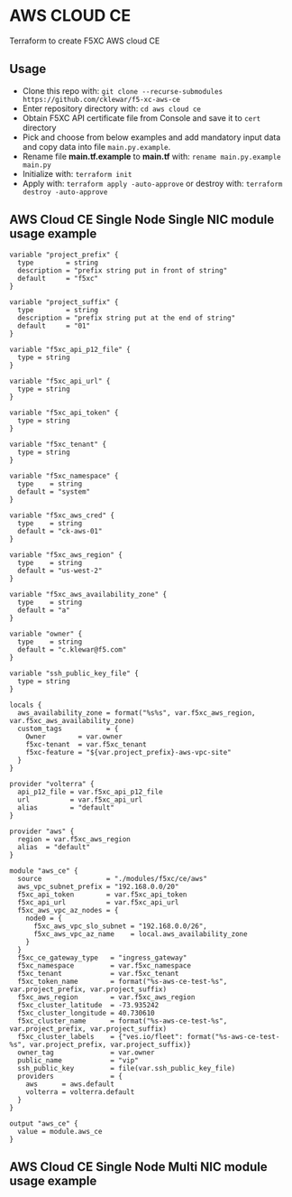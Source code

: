 # AWS CLOUD CE

Terraform to create F5XC AWS cloud CE

## Usage

- Clone this repo with: `git clone --recurse-submodules https://github.com/cklewar/f5-xc-aws-ce`
- Enter repository directory with: `cd aws cloud ce`
- Obtain F5XC API certificate file from Console and save it to `cert` directory
- Pick and choose from below examples and add mandatory input data and copy data into file `main.py.example`.
- Rename file __main.tf.example__ to __main.tf__ with: `rename main.py.example main.py`
- Initialize with: `terraform init`
- Apply with: `terraform apply -auto-approve` or destroy with: `terraform destroy -auto-approve`

## AWS Cloud CE Single Node Single NIC module usage example

```hcl
variable "project_prefix" {
  type        = string
  description = "prefix string put in front of string"
  default     = "f5xc"
}

variable "project_suffix" {
  type        = string
  description = "prefix string put at the end of string"
  default     = "01"
}

variable "f5xc_api_p12_file" {
  type = string
}

variable "f5xc_api_url" {
  type = string
}

variable "f5xc_api_token" {
  type = string
}

variable "f5xc_tenant" {
  type = string
}

variable "f5xc_namespace" {
  type    = string
  default = "system"
}

variable "f5xc_aws_cred" {
  type    = string
  default = "ck-aws-01"
}

variable "f5xc_aws_region" {
  type    = string
  default = "us-west-2"
}

variable "f5xc_aws_availability_zone" {
  type    = string
  default = "a"
}

variable "owner" {
  type    = string
  default = "c.klewar@f5.com"
}

variable "ssh_public_key_file" {
  type = string
}

locals {
  aws_availability_zone = format("%s%s", var.f5xc_aws_region, var.f5xc_aws_availability_zone)
  custom_tags           = {
    Owner        = var.owner
    f5xc-tenant  = var.f5xc_tenant
    f5xc-feature = "${var.project_prefix}-aws-vpc-site"
  }
}

provider "volterra" {
  api_p12_file = var.f5xc_api_p12_file
  url          = var.f5xc_api_url
  alias        = "default"
}

provider "aws" {
  region = var.f5xc_aws_region
  alias  = "default"
}

module "aws_ce" {
  source                = "./modules/f5xc/ce/aws"
  aws_vpc_subnet_prefix = "192.168.0.0/20"
  f5xc_api_token        = var.f5xc_api_token
  f5xc_api_url          = var.f5xc_api_url
  f5xc_aws_vpc_az_nodes = {
    node0 = {
      f5xc_aws_vpc_slo_subnet = "192.168.0.0/26",
      f5xc_aws_vpc_az_name    = local.aws_availability_zone
    }
  }
  f5xc_ce_gateway_type   = "ingress_gateway"
  f5xc_namespace         = var.f5xc_namespace
  f5xc_tenant            = var.f5xc_tenant
  f5xc_token_name        = format("%s-aws-ce-test-%s", var.project_prefix, var.project_suffix)
  f5xc_aws_region        = var.f5xc_aws_region
  f5xc_cluster_latitude  = -73.935242
  f5xc_cluster_longitude = 40.730610
  f5xc_cluster_name      = format("%s-aws-ce-test-%s", var.project_prefix, var.project_suffix)
  f5xc_cluster_labels    = {"ves.io/fleet": format("%s-aws-ce-test-%s", var.project_prefix, var.project_suffix)}
  owner_tag              = var.owner
  public_name            = "vip"
  ssh_public_key         = file(var.ssh_public_key_file)
  providers              = {
    aws      = aws.default
    volterra = volterra.default
  }
}

output "aws_ce" {
  value = module.aws_ce
}
````

## AWS Cloud CE Single Node Multi NIC module usage example

```hcl

```